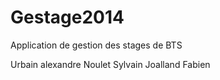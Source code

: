 Gestage2014
===========

Application de gestion des stages de BTS


Urbain alexandre
Noulet Sylvain
Joalland Fabien